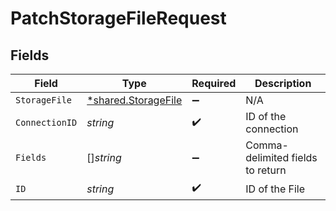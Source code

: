 # PatchStorageFileRequest


## Fields

| Field                                                            | Type                                                             | Required                                                         | Description                                                      |
| ---------------------------------------------------------------- | ---------------------------------------------------------------- | ---------------------------------------------------------------- | ---------------------------------------------------------------- |
| `StorageFile`                                                    | [*shared.StorageFile](../../../pkg/models/shared/storagefile.md) | :heavy_minus_sign:                                               | N/A                                                              |
| `ConnectionID`                                                   | *string*                                                         | :heavy_check_mark:                                               | ID of the connection                                             |
| `Fields`                                                         | []*string*                                                       | :heavy_minus_sign:                                               | Comma-delimited fields to return                                 |
| `ID`                                                             | *string*                                                         | :heavy_check_mark:                                               | ID of the File                                                   |